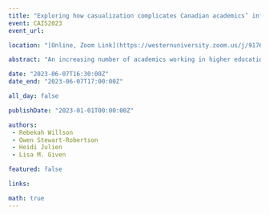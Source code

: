 ```yaml
---
title: "Exploring how casualization complicates Canadian academics’ information practices"
event: CAIS2023
event_url: 

location: "[Online, Zoom Link](https://westernuniversity.zoom.us/j/91763770204)"

abstract: "An increasing number of academics working in higher education in Canada work on short-term contracts. The casualization of university work and the insecure nature of these contracts increases the difficulty that contract academic staff (CAS) experience, including often not receiving the information they need to carry out their work. While research around CAS has identified areas of challenge, there is a lack of research examining the information practices and environments of Canadian CAS. This paper reports on the findings from in-depth, semi-structured interviews carried out with CAS, focusing on their information experiences and how precarious employment and ongoing uncertainty influences their information seeking, sharing, creating, and use."

date: "2023-06-07T16:30:00Z"
date_end: "2023-06-07T17:00:00Z"

all_day: false

publishDate: "2023-01-01T00:00:00Z"

authors:
 - Rebekah Willson
 - Owen Stewart-Robertson
 - Heidi Julien
 - Lisa M. Given

featured: false

links:

math: true
---
```


